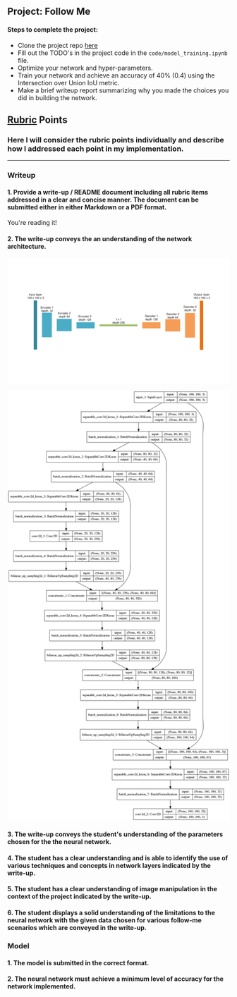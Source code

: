 ## Project: Follow Me

#### Steps to complete the project:

- Clone the project repo [here](https://github.com/udacity/RoboND-DeepLearning-Project.git)
- Fill out the TODO's in the project code in the `code/model_training.ipynb` file.
- Optimize your network and hyper-parameters.
- Train your network and achieve an accuracy of 40% (0.4) using the Intersection over Union IoU metric.
- Make a brief writeup report summarizing why you made the choices you did in building the network.

## [Rubric](https://review.udacity.com/#!/rubrics/1155/view) Points
### Here I will consider the rubric points individually and describe how I addressed each point in my implementation.  

---
### Writeup

[//]: # (Image References)
[image1]: ./docs/misc/FCN.png
[image2]: ./docs/misc/model.png

#### 1. Provide a write-up / README document including all rubric items addressed in a clear and concise manner. The document can be submitted either in either Markdown or a PDF format.

You're reading it!

#### 2. The write-up conveys the an understanding of the network architecture.

![model structure][image1]

![model plot][image2]

#### 3. The write-up conveys the student's understanding of the parameters chosen for the the neural network.

#### 4. The student has a clear understanding and is able to identify the use of various techniques and concepts in network layers indicated by the write-up.

#### 5. The student has a clear understanding of image manipulation in the context of the project indicated by the write-up.

#### 6. The student displays a solid understanding of the limitations to the neural network with the given data chosen for various follow-me scenarios which are conveyed in the write-up.

### Model

#### 1. The model is submitted in the correct format.

#### 2. The neural network must achieve a minimum level of accuracy for the network implemented.
